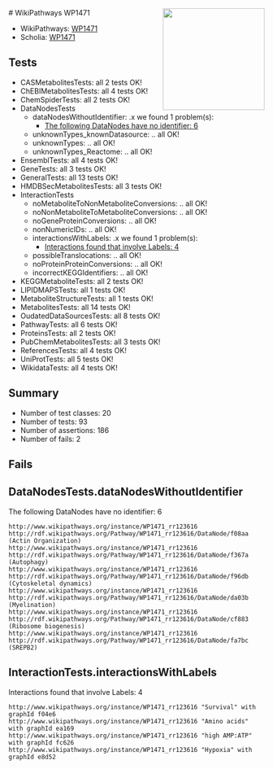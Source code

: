 <img style="float: right; width: 200px" src="https://upload.wikimedia.org/wikipedia/commons/thumb/8/83/Wplogo_with_text_500.png/640px-Wplogo_with_text_500.png" />
# WikiPathways WP1471

* WikiPathways: [WP1471](https://wikipathways.org/pathways/WP1471)
* Scholia: [WP1471](https://scholia.toolforge.org/wikipathways/WP1471)
## Tests
* CASMetabolitesTests: all 2 tests OK!
* ChEBIMetabolitesTests: all 4 tests OK!
* ChemSpiderTests: all 2 tests OK!
* DataNodesTests
    * dataNodesWithoutIdentifier: .x we found 1 problem(s):
        * [The following DataNodes have no identifier: 6](#d2d32fa5)
    * unknownTypes_knownDatasource: .. all OK!
    * unknownTypes: .. all OK!
    * unknownTypes_Reactome: .. all OK!
* EnsemblTests: all 4 tests OK!
* GeneTests: all 3 tests OK!
* GeneralTests: all 13 tests OK!
* HMDBSecMetabolitesTests: all 3 tests OK!
* InteractionTests
    * noMetaboliteToNonMetaboliteConversions: .. all OK!
    * noNonMetaboliteToMetaboliteConversions: .. all OK!
    * noGeneProteinConversions: .. all OK!
    * nonNumericIDs: .. all OK!
    * interactionsWithLabels: .x we found 1 problem(s):
        * [Interactions found that involve Labels: 4](#630d267b)
    * possibleTranslocations: .. all OK!
    * noProteinProteinConversions: .. all OK!
    * incorrectKEGGIdentifiers: .. all OK!
* KEGGMetaboliteTests: all 2 tests OK!
* LIPIDMAPSTests: all 1 tests OK!
* MetaboliteStructureTests: all 1 tests OK!
* MetabolitesTests: all 14 tests OK!
* OudatedDataSourcesTests: all 8 tests OK!
* PathwayTests: all 6 tests OK!
* ProteinsTests: all 2 tests OK!
* PubChemMetabolitesTests: all 3 tests OK!
* ReferencesTests: all 4 tests OK!
* UniProtTests: all 5 tests OK!
* WikidataTests: all 4 tests OK!


## Summary

* Number of test classes: 20
* Number of tests: 93
* Number of assertions: 186
* Number of fails: 2

## Fails

<a name="d2d32fa5" />

## DataNodesTests.dataNodesWithoutIdentifier

The following DataNodes have no identifier: 6
```
http://www.wikipathways.org/instance/WP1471_rr123616 http://rdf.wikipathways.org/Pathway/WP1471_rr123616/DataNode/f08aa (Actin Organization)
http://www.wikipathways.org/instance/WP1471_rr123616 http://rdf.wikipathways.org/Pathway/WP1471_rr123616/DataNode/f367a (Autophagy)
http://www.wikipathways.org/instance/WP1471_rr123616 http://rdf.wikipathways.org/Pathway/WP1471_rr123616/DataNode/f96db (Cytoskeletal dynamics)
http://www.wikipathways.org/instance/WP1471_rr123616 http://rdf.wikipathways.org/Pathway/WP1471_rr123616/DataNode/da03b (Myelination)
http://www.wikipathways.org/instance/WP1471_rr123616 http://rdf.wikipathways.org/Pathway/WP1471_rr123616/DataNode/cf883 (Ribosome biogenesis)
http://www.wikipathways.org/instance/WP1471_rr123616 http://rdf.wikipathways.org/Pathway/WP1471_rr123616/DataNode/fa7bc (SREPB2)
```

<a name="630d267b" />

## InteractionTests.interactionsWithLabels

Interactions found that involve Labels: 4
```
http://www.wikipathways.org/instance/WP1471_rr123616 "Survival" with graphId f04e6
http://www.wikipathways.org/instance/WP1471_rr123616 "Amino acids" with graphId ea169
http://www.wikipathways.org/instance/WP1471_rr123616 "high AMP:ATP" with graphId fc626
http://www.wikipathways.org/instance/WP1471_rr123616 "Hypoxia" with graphId e8d52
```

